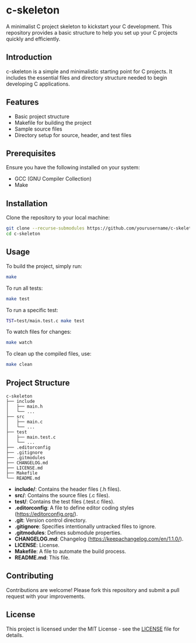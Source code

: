 # c-skeleton

A minimalist C project skeleton to kickstart your C development. This repository provides a basic structure to help you set up your C projects quickly and efficiently.

## Introduction

c-skeleton is a simple and minimalistic starting point for C projects. It includes the essential files and directory structure needed to begin developing C applications.

## Features

- Basic project structure
- Makefile for building the project
- Sample source files
- Directory setup for source, header, and test files

## Prerequisites

Ensure you have the following installed on your system:

- GCC (GNU Compiler Collection)
- Make

## Installation

Clone the repository to your local machine:

```sh
git clone --recurse-submodules https://github.com/yourusername/c-skeleton.git
cd c-skeleton
```

## Usage

To build the project, simply run:

```sh
make
```

To run all tests:

```sh
make test
```

To run a specific test:

```sh
TST=test/main.test.c make test
```

To watch files for changes:

```sh
make watch
```

To clean up the compiled files, use:

```sh
make clean
```

## Project Structure

```
c-skeleton
├── include
│   ├── main.h
│   └── ...
├── src
│   ├── main.c
│   └── ...
├── test
│   ├── main.test.c
│   └── ...
├── .editorconfig
├── .gitignore
├── .gitmodules
├── CHANGELOG.md
├── LICENSE.md
├── Makefile
└── README.md
```

- **include/**: Contains the header files (.h files).
- **src/**: Contains the source files (.c files).
- **test/**: Contains the test files (.test.c files).
- **.editorconfig**: A file to define editor coding styles (https://editorconfig.org/).
- **.git**: Version control directory.
- **.gitignore**: Specifies intentionally untracked files to ignore.
- **.gitmodules**: Defines submodule properties.
- **CHANGELOG.md**: Changelog (https://keepachangelog.com/en/1.1.0/).
- **LICENSE**: License.
- **Makefile**: A file to automate the build process.
- **README.md**: This file.

## Contributing

Contributions are welcome! Please fork this repository and submit a pull request with your improvements.

## License

This project is licensed under the MIT License - see the [LICENSE](LICENSE) file for details.
